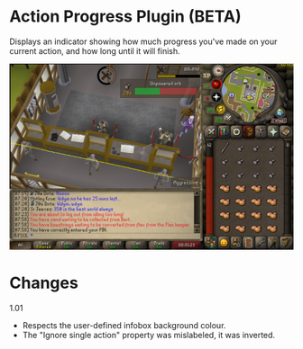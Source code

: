 # Action Progress Plugin (BETA)
Displays an indicator showing how much progress you've made on your current action, and how long until it will finish.

![img.png](demo.png)

# Changes
1.01
* Respects the user-defined infobox background colour.
* The "Ignore single action" property was mislabeled, it was inverted.